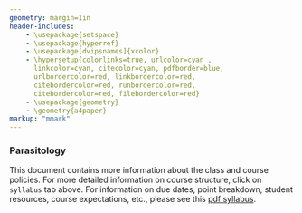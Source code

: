 ```yaml
---
geometry: margin=1in
header-includes:
    - \usepackage{setspace}
    - \usepackage{hyperref}
    - \usepackage[dvipsnames]{xcolor}
    - \hypersetup{colorlinks=true, urlcolor=cyan , 
      linkcolor=cyan, citecolor=cyan, pdfborder=blue,
      urlbordercolor=red, linkbordercolor=red,
      citebordercolor=red, runbordercolor=red,
      citebordercolor=red, filebordercolor=red}
    - \usepackage{geometry}
    - \geometry{a4paper}
markup: "mmark"
---
```



### Parasitology

This document contains more information about the class and course policies. For more detailed information on course structure, click on `syllabus` tab above. For information on due dates, point breakdown, student resources, course expectations, etc., please see this [pdf syllabus](/Dallas531Syllabus.pdf).

